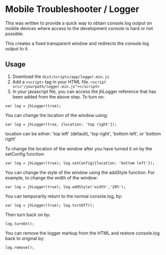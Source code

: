 # Mobile Troubleshooter / Logger

This was written to provide a quick way to obtain console.log output on mobile
devices where access to the development console is hard or not possible.

This creates a fixed transparent window and redirects the console.log output to it.

## Usage 

1. Download the `dist/scripts/app/logger.min.js` 
1. Add a `<script>` tag in your HTML file.  `<script src="/yourpath/logger.min.js"></script>`
1. In your javascript file, you can access the jhLogger reference that has been added from the above step.  To turn on:

 `var log = jhLogger(true);`
  
You can change the location of the window using:

 `var log = jhLogger(true, {location: 'top right'});`

location can be either: 'top left' (default), 'top right', 'bottom left', or 'bottom right'


To change the location of the window after you have turned it on by the setConfig function:

`var log = jhLogger(true);
 log.setConfig({location: 'bottom left'});`
 
You can change the style of the window using the addStyle function.  For example, to change the width of the window:

`var log = jhLogger(true);
 log.addStyle('width','20%');`
 
You can temporarily return to the normal console.log, by:
 
 `var log = jhLogger(true);
  log.turnOff();`
  
Then turn back on by:

`log.turnOn();`

You can remove the logger markup from the HTML and restore console.log back to original by:

 `log.remove();`
 
 
